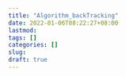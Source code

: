 ```yaml
---
title: "Algorithm_backTracking"
date: 2022-01-06T08:22:27+08:00
lastmod:
tags: []
categories: []
slug:
draft: true
---
```


